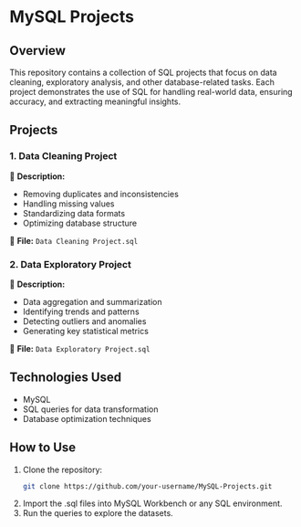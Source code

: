 # MySQL Projects  

## Overview  
This repository contains a collection of SQL projects that focus on data cleaning, exploratory analysis, and other database-related tasks. Each project demonstrates the use of SQL for handling real-world data, ensuring accuracy, and extracting meaningful insights.  

## Projects  

### 1. Data Cleaning Project  
📌 **Description:**  
- Removing duplicates and inconsistencies  
- Handling missing values  
- Standardizing data formats  
- Optimizing database structure  

📂 **File:** `Data Cleaning Project.sql`  

### 2. Data Exploratory Project  
📌 **Description:**  
- Data aggregation and summarization  
- Identifying trends and patterns  
- Detecting outliers and anomalies  
- Generating key statistical metrics  

📂 **File:** `Data Exploratory Project.sql`  

## Technologies Used  
- MySQL  
- SQL queries for data transformation  
- Database optimization techniques  

## How to Use  
1. Clone the repository:  
   ```sh
   git clone https://github.com/your-username/MySQL-Projects.git
2. Import the .sql files into MySQL Workbench or any SQL environment.
3. Run the queries to explore the datasets.
